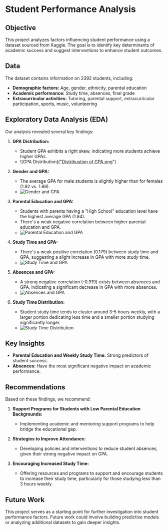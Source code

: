 # Student Performance Analysis

## Objective
This project analyzes factors influencing student performance using a dataset sourced from Kaggle. The goal is to identify key determinants of academic success and suggest interventions to enhance student outcomes.

## Data
The dataset contains information on 2392 students, including:

- **Demographic factors:** Age, gender, ethnicity, parental education
- **Academic performance:** Study time, absences, final grade
- **Extracurricular activities:** Tutoring, parental support, extracurricular participation, sports, music, volunteering

## Exploratory Data Analysis (EDA)
Our analysis revealed several key findings:

1. **GPA Distribution:** 
   - Student GPA exhibits a right skew, indicating more students achieve higher GPAs.
   - ![GPA Distribution]("[Distribustion of GPA.png](https://raw.githubusercontent.com/Saurabh-Ghagare/Student_Performance_Data_Analysis/9dbadcbcc744f53555183dc12081c014345130ab/Distribustion%20of%20GPA.png)")
   
2. **Gender and GPA:** 
   - The average GPA for male students is slightly higher than for females (1.92 vs. 1.89).
   - ![Gender and GPA](path/to/gender_gpa.png)

3. **Parental Education and GPA:** 
   - Students with parents having a "High School" education level have the highest average GPA (1.94).
   - There's a weak negative correlation between higher parental education and GPA.
   - ![Parental Education and GPA](path/to/parental_education_gpa.png)

4. **Study Time and GPA:** 
   - There's a weak positive correlation (0.179) between study time and GPA, suggesting a slight increase in GPA with more study time.
   - ![Study Time and GPA](path/to/study_time_gpa.png)

5. **Absences and GPA:** 
   - A strong negative correlation (-0.919) exists between absences and GPA, indicating a significant decrease in GPA with more absences.
   - ![Absences and GPA](path/to/absences_gpa.png)

6. **Study Time Distribution:** 
   - Student study time tends to cluster around 3-5 hours weekly, with a larger portion dedicating less time and a smaller portion studying significantly longer.
   - ![Study Time Distribution](path/to/study_time_distribution.png)

## Key Insights
- **Parental Education and Weekly Study Time:** Strong predictors of student success.
- **Absences:** Have the most significant negative impact on academic performance.

## Recommendations
Based on these findings, we recommend:

1. **Support Programs for Students with Low Parental Education Backgrounds:**
   - Implementing academic and mentoring support programs to help bridge the educational gap.
   
2. **Strategies to Improve Attendance:**
   - Developing policies and interventions to reduce student absences, given their strong negative impact on GPA.

3. **Encouraging Increased Study Time:**
   - Offering resources and programs to support and encourage students to increase their study time, particularly for those studying less than 3 hours weekly.

## Future Work
This project serves as a starting point for further investigation into student performance factors. Future work could involve building predictive models or analyzing additional datasets to gain deeper insights.

